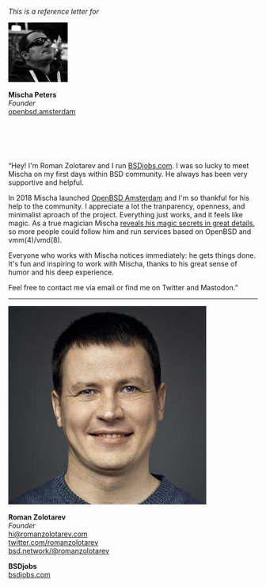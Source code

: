_This is a reference letter for_

<img src="/ref/mp.jpeg" class="avatar">

**Mischa Peters**<br>
_Founder_<br>
[openbsd.amsterdam](https://openbsd.amsterdam/?rz)

# &nbsp;

<p class="quote">&#8220;Hey! I'm Roman Zolotarev and I run <a
href="https://www.bsdjobs.com">BSDjobs.com</a>.  I&nbsp;was so lucky
to meet Mischa on my first days within BSD community. He always has
been very supportive and helpful.</p>

In 2018 Mischa launched <a href="https://openbsd.amsterdam/?rz">OpenBSD
Amsterdam</a> and I'm so thankful for his help to the community. I
appreciate a lot the tranparency, openness, and minimalist aproach
of the project. Everything just works, and it feels like magic.  As
a true magician Mischa [reveals his magic secrets in great
details](https://openbsd.amsterdam/setup.html?rz), so more people could
follow him and run services based on OpenBSD and vmm(4)/vmd(8).

Everyone who works with Mischa notices immediately: he gets things
done. It's fun and inspiring to work with Mischa, thanks to his
great sense of humor and his deep experience.

Feel free to contact me via email or find me on Twitter and
Mastodon.&#8221;

---

<img src="/avatar.jpeg" class="avatar">

**Roman Zolotarev**<br>
_Founder_<br>
hi@romanzolotarev.com<br>
[twitter.com/romanzolotarev](https://twitter.com/romanzolotarev)<br>
[bsd.network/@romanzolotarev](https://bsd.network/@romanzolotarev)

**BSDjobs**<br>
[bsdjobs.com](https://www.bsdjobs.com/)<br>
